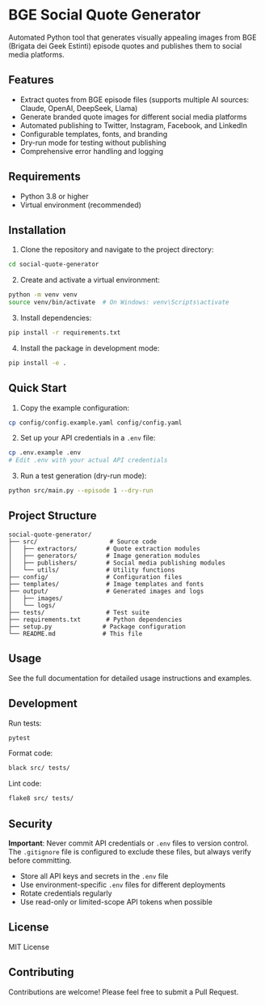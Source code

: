 # BGE Social Quote Generator

Automated Python tool that generates visually appealing images from BGE (Brigata dei Geek Estinti) episode quotes and publishes them to social media platforms.

## Features

- Extract quotes from BGE episode files (supports multiple AI sources: Claude, OpenAI, DeepSeek, Llama)
- Generate branded quote images for different social media platforms
- Automated publishing to Twitter, Instagram, Facebook, and LinkedIn
- Configurable templates, fonts, and branding
- Dry-run mode for testing without publishing
- Comprehensive error handling and logging

## Requirements

- Python 3.8 or higher
- Virtual environment (recommended)

## Installation

1. Clone the repository and navigate to the project directory:
```bash
cd social-quote-generator
```

2. Create and activate a virtual environment:
```bash
python -m venv venv
source venv/bin/activate  # On Windows: venv\Scripts\activate
```

3. Install dependencies:
```bash
pip install -r requirements.txt
```

4. Install the package in development mode:
```bash
pip install -e .
```

## Quick Start

1. Copy the example configuration:
```bash
cp config/config.example.yaml config/config.yaml
```

2. Set up your API credentials in a `.env` file:
```bash
cp .env.example .env
# Edit .env with your actual API credentials
```

3. Run a test generation (dry-run mode):
```bash
python src/main.py --episode 1 --dry-run
```

## Project Structure

```
social-quote-generator/
├── src/                    # Source code
│   ├── extractors/        # Quote extraction modules
│   ├── generators/        # Image generation modules
│   ├── publishers/        # Social media publishing modules
│   └── utils/             # Utility functions
├── config/                # Configuration files
├── templates/             # Image templates and fonts
├── output/                # Generated images and logs
│   ├── images/
│   └── logs/
├── tests/                 # Test suite
├── requirements.txt       # Python dependencies
├── setup.py              # Package configuration
└── README.md             # This file
```

## Usage

See the full documentation for detailed usage instructions and examples.

## Development

Run tests:
```bash
pytest
```

Format code:
```bash
black src/ tests/
```

Lint code:
```bash
flake8 src/ tests/
```

## Security

**Important**: Never commit API credentials or `.env` files to version control. The `.gitignore` file is configured to exclude these files, but always verify before committing.

- Store all API keys and secrets in the `.env` file
- Use environment-specific `.env` files for different deployments
- Rotate credentials regularly
- Use read-only or limited-scope API tokens when possible

## License

MIT License

## Contributing

Contributions are welcome! Please feel free to submit a Pull Request.
